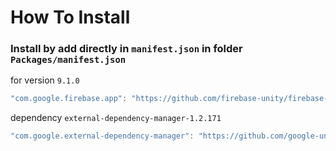 # How To Install

### Install by add directly in `manifest.json` in folder `Packages/manifest.json`

for version `9.1.0`
```csharp
"com.google.firebase.app": "https://github.com/firebase-unity/firebase-app.git#9.1.0",
```

dependency `external-dependency-manager-1.2.171`
```csharp
"com.google.external-dependency-manager": "https://github.com/google-unity/external-dependency-manager.git#1.2.171",
```
